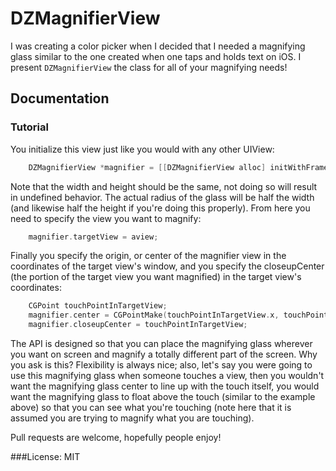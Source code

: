 DZMagnifierView
===
I was creating a color picker when I decided that I needed a magnifying glass similar to the one created when one taps and holds text on iOS. I present `DZMagnifierView` the class for all of your magnifying needs!

## Documentation
### Tutorial
You initialize this view just like you would with any other UIView:
```Objective-C
    DZMagnifierView *magnifier = [[DZMagnifierView alloc] initWithFrame:CGRectMake(0,0,100,100)];
```
Note that the width and height should be the same, not doing so will result in undefined behavior. The actual radius of the glass will be half the width (and likewise half the height if you're doing this properly). From here you need to specify the view you want to magnify:
```Objective-C
    magnifier.targetView = aview;
```
Finally you specify the origin, or center of the magnifier view in the coordinates of the target view's window, and you specify the closeupCenter (the portion of the target view you want magnified) in the target view's coordinates:
```Objective-C
    CGPoint touchPointInTargetView;
    magnifier.center = CGPointMake(touchPointInTargetView.x, touchPointInTargetView.y - 50);
    magnifier.closeupCenter = touchPointInTargetView;
```
The API is designed so that you can place the magnifying glass wherever you want on screen and magnify a totally different part of the screen. Why you ask is this? Flexibility is always nice; also, let's say you were going to use this magnifying glass when someone touches a view, then you wouldn't want the magnifying glass center to line up with the touch itself, you would want the magnifying glass to float above the touch (similar to the example above) so that you can see what you're touching (note here that it is assumed you are trying to magnify what you are touching).

Pull requests are welcome, hopefully people enjoy!

###License: MIT
